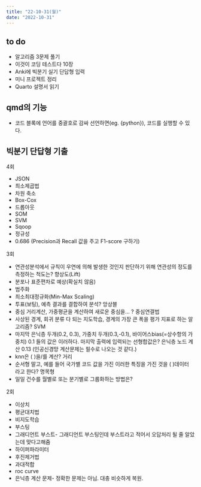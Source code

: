 ```yaml
---
title: "22-10-31(월)"
date: "2022-10-31"
---
```


## to do

- 알고리즘 3문제 풀기
- 이것이 코딩 테스트다 10장
- Anki에 빅분기 실기 단답형 입력
- 미니 프로젝트 정리
- Quarto 설명서 읽기

## qmd의 기능

- 코드 블록에 언어를 중괄호로 감싸 선언하면(eg. {python}), 코드를 실행할 수 있다.

## 빅분기 단답형 기출

4회

- JSON
- 최소제곱법
- 차원 축소
- Box-Cox
- 드롭아웃
- SOM
- SVM
- Sqoop
- 정규성
- 0.686 (Precision과 Recall 값을 주고 F1-score 구하기)

3회

- 연관성분석에서 규칙이 우연에 의해 발생한 것인지 판단하기 위해 연관성의 정도를 측정하는 척도는? 향상도(Lift)
- 분포나 표준편차로 예상(확실치 않음)
- 범주화
- 최소최대정규화(Min-Max Scaling)
- 투표(보팅), 예측 결과를 결합하여 분석? 앙상블
- 중심 거리계산, 가중평균을 계산하여 새로운 중심을... ? 중심연결법
- 사상된 경계, 회귀 분류 다 되는 지도학습, 경계의 가장 큰 폭을 평가 지표로 하는 알고리즘? SVM
- 마지막 은닉층 두개(0.2, 0.3), 가중치 두개(0.3,-0.1), 바이어스bias(=상수항의 가중치) 0.1 들의 값은 이러하다. 마지막 출력에 입력되는 선형합값은? 은닉층 노드 계산 0.13 (인공신경망 계산문제는 필수로 나오는 것 같다.)
- knn은 (   )을/를 계산? 거리
- 순서형 말고, 예를 들어 국가별 코드 값을 가진 이러한 특징을 가진 것을 (   )데이터 라고 한다? 명목형
- 일일 건수를 월별로 또는 분기별로 그룹화하는 방법은?

2회

- 이상치
- 평균대치법
- 비지도학습
- 부스팅
- 그래디언트 부스트- 그래디언트 부스팅인데 부스트라고 적어서 오답처리 될 줄 알았는데 맞다고해줌
- 하이퍼파라미터
- 후진제거법
- 과대적합
- roc curve
- 은닉층 계산 문제- 정확한 문제는 아님. 대충 비슷하게 복원.
